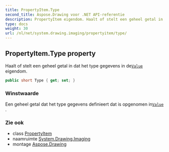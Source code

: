 ```yaml
---
title: PropertyItem.Type
second_title: Aspose.Drawing voor .NET API-referentie
description: PropertyItem eigendom. Haalt of stelt een geheel getal in dat het type gegevens in deValue eigendom.
type: docs
weight: 30
url: /nl/net/system.drawing.imaging/propertyitem/type/
---
```

## PropertyItem.Type property

Haalt of stelt een geheel getal in dat het type gegevens in de[`Value`](../value/) eigendom.

```csharp
public short Type { get; set; }
```

### Winstwaarde

Een geheel getal dat het type gegevens definieert dat is opgenomen in[`Value`](../value/) .

### Zie ook

* class [PropertyItem](../)
* naamruimte [System.Drawing.Imaging](../../propertyitem/)
* montage [Aspose.Drawing](../../../)


